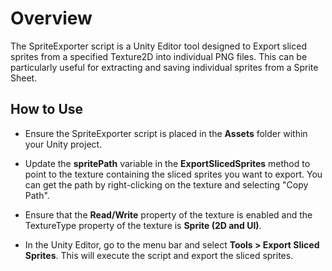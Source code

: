 # Overview
The SpriteExporter script is a Unity Editor tool designed to Export sliced sprites from a specified Texture2D into individual PNG files. This can be particularly useful for extracting and saving individual sprites from a Sprite Sheet.

## How to Use
* Ensure the SpriteExporter script is placed in the **Assets** folder within your Unity project.

* Update the **spritePath** variable in the **ExportSlicedSprites** method to point to the texture containing the sliced sprites you want to export. You can get the path by right-clicking on the texture and selecting "Copy Path".

* Ensure that the **Read/Write** property of the texture is enabled and the TextureType property of the texture is **Sprite (2D and UI)**.

* In the Unity Editor, go to the menu bar and select **Tools > Export Sliced Sprites**. This will execute the script and export the sliced sprites.
